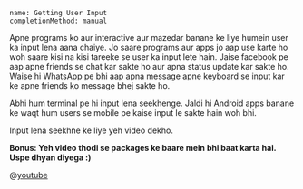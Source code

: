 ```ngMeta
name: Getting User Input
completionMethod: manual
```

Apne programs ko aur interactive aur mazedar banane ke liye humein user ka input lena aana chaiye. Jo saare programs aur apps jo aap use karte ho woh saare kisi na kisi tareeke se user ka input lete hain. Jaise facebook pe aap apne friends se chat kar sakte ho aur apna status update kar sakte ho. Waise hi WhatsApp pe bhi aap apna message apne keyboard se input kar ke apne friends ko message bhej sakte ho.

Abhi hum terminal pe hi input lena seekhenge. Jaldi hi Android apps banane ke waqt hum users se mobile pe kaise input le sakte hain woh bhi.

Input lena seekhne ke liye yeh video dekho.

**Bonus: Yeh video thodi se packages ke baare mein bhi baat karta hai. Uspe dhyan diyega :)**

@[youtube](FOuv-mLpjmQ)
